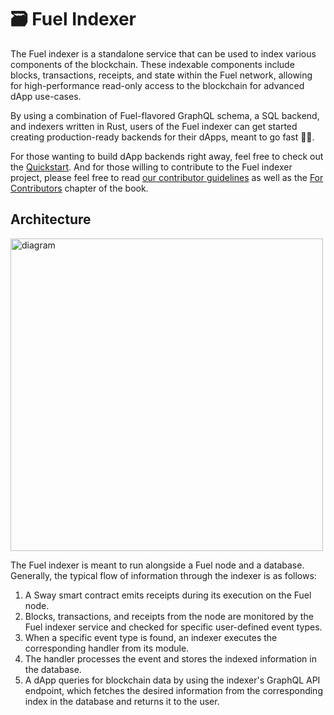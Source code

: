 <!-- markdownlint-disable MD033 -->
# 🗃 Fuel Indexer

The Fuel indexer is a standalone service that can be used to index various components of the blockchain. These indexable components include blocks, transactions, receipts, and state within the Fuel network, allowing for high-performance read-only access to the blockchain for advanced dApp use-cases.

By using a combination of Fuel-flavored GraphQL schema, a SQL backend, and indexers written in Rust, users of the Fuel indexer can get started creating production-ready backends for their dApps, meant to go fast 🚗💨.

For those wanting to build dApp backends right away, feel free to check out the [Quickstart](./quickstart/index.md). And for those willing to contribute to the Fuel indexer project, please feel free to read [our contributor guidelines](https://github.com/FuelLabs/fuel-indexer/blob/master/docs/CONTRIBUTING.md) as well as the [For Contributors](for-contributors/index.md) chapter of the book.
<!-- KEEP THIS IN CASE WE WANT TO MAKE DIAGRAM CHANGES [![fo](https://mermaid.ink/img/pako:eNp9kWFrwjAQhv_KcZ8U9A-UIajZhrDBZkUYjR9uzamFNqlpAhbrf1-6TFCY5r6EN-9zb7g7YW4UY4I7S_UeVkJqCGeavXguYW4sb2A8nnTrd0gdOe5gNvh9WmjFR7bD6J9l12JEXvuOn2-wamtuOhADQY6-qeE_Zn7DwMU-_VhEPi12msrmTuIjGp56fskHz437L1pkF2EThefsy3h7-_-tsTkUvQKK69K03aNQqa8LR1ixrahQYbSnPkOi23PFEpNwVbwlXzqJUp-DlbwzaatzTJz1PEJfqzBqUVBYShXF8w9dz4xz?type=png)](https://mermaid.live/edit#pako:eNp9kWFrwjAQhv_KcZ8U9A-UIajZhrDBZkUYjR9uzamFNqlpAhbrf1-6TFCY5r6EN-9zb7g7YW4UY4I7S_UeVkJqCGeavXguYW4sb2A8nnTrd0gdOe5gNvh9WmjFR7bD6J9l12JEXvuOn2-wamtuOhADQY6-qeE_Zn7DwMU-_VhEPi12msrmTuIjGp56fskHz437L1pkF2EThefsy3h7-_-tsTkUvQKK69K03aNQqa8LR1ixrahQYbSnPkOi23PFEpNwVbwlXzqJUp-DlbwzaatzTJz1PEJfqzBqUVBYShXF8w9dz4xz) -->

## Architecture

<!-- Using an <img> so we can size it -->
<img src="https://i.imgur.com/8K14p9h.png" alt="diagram" width="500"/>

The Fuel indexer is meant to run alongside a Fuel node and a database. Generally, the typical flow of information through the indexer is as follows:

1. A Sway smart contract emits receipts during its execution on the Fuel node.
2. Blocks, transactions, and receipts from the node are monitored by the Fuel indexer service and checked for specific user-defined event types.
3. When a specific event type is found, an indexer executes the corresponding handler from its module.
4. The handler processes the event and stores the indexed information in the database.
5. A dApp queries for blockchain data by using the indexer's GraphQL API endpoint, which fetches the desired information from the corresponding index in the database and returns it to the user.
